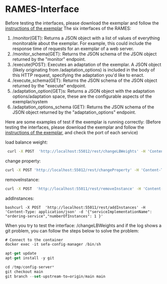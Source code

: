 # RAMES-Interface
Before testing the interfaces, please download the exemplar and follow the [instructions of the exemplar](https://zenodo.org/doi/10.5281/zenodo.10400820)
The six interfaces of the RAMES: 
<ol>
  <li>/monitor(GET): Returns a JSON object with a list of values of everything monitorable about the exemplar. For example, this could include the response time of requests for an exemplar of a web server.</li>
  <li>/monitor_schema(GET): Returns the JSON schema of the JSON object returned by the "monitor" endpoint.</li>
  <li>/execute(POST): Executes an adaptation of the exemplar. A JSON object (likely originating from /adaptation_options) is included in the body of this HTTP request, specifying the adaptation you'd like to enact.</li>
  <li>/execute_schema(GET): Returns the JSON schema of the JSON object returned by the "execute" endpoint.</li>
  <li>/adaptation_option(GET)s: Returns a JSON object with the adaptation options/adaptation space, these are the configurable aspects of the exemplar/system</li>
  <li>/adaptation_options_schema (GET): Returns the JSON schema of the JSON object returned by the "adaptation_options" endpoint.</li>
</ol> 

Here are some examples of test if the exemplar is running correctly:
(Before testing the interfaces, please download the exemplar and follow the [instructions of the exemplar](https://zenodo.org/doi/10.5281/zenodo.10400820), and check the port of each service)


load balance weight:

```bash
 curl -X POST  'http://localhost:55012/rest/changeLBWeights' -H 'Content-Type: application/json' -d '{ "serviceId": "ORDERING-SERVICE","newWeights": {"ordering-service@sefa-ordering-service-36057:36057": 0.75,"ordering-service@sefa-ordering-service:58086":0.25}, "instancesToRemoveWeightOf": [] }'
```

change property:

```bash
curl -X POST 'http://localhost:55012/rest/changeProperty' -H 'Content-Type: application/json' -d '{"serviceName": "ORDERING-SERVICE", "propertyName": "", "value": ""}'
```

removeInstance:

```bash
curl -X POST  'http://localhost:55011/rest/removeInstance' -H 'Content-Type: application/json' -d '{"serviceImplementationName": "ordering-service","address":"sefa-ordering-service", "port":36057 }' 
```

addInstances:

```
bashcurl -X POST  'http://localhost:55011/rest/addInstances' -H 'Content-Type: application/json' -d '{"serviceImplementationName": "ordering-service","numberOfInstances": 1 }' 
```

When you try to test the interface: /changeLBWeights and if the log shows a git problem, you can follow the steps below to solve the problem:

```jsx
# Connect to the container
docker exec -it sefa-config-manager /bin/sh

apt-get update
apt-get install -y git

cd /tmp/config-server*
git checkout main
git branch --set-upstream-to=origin/main main
```